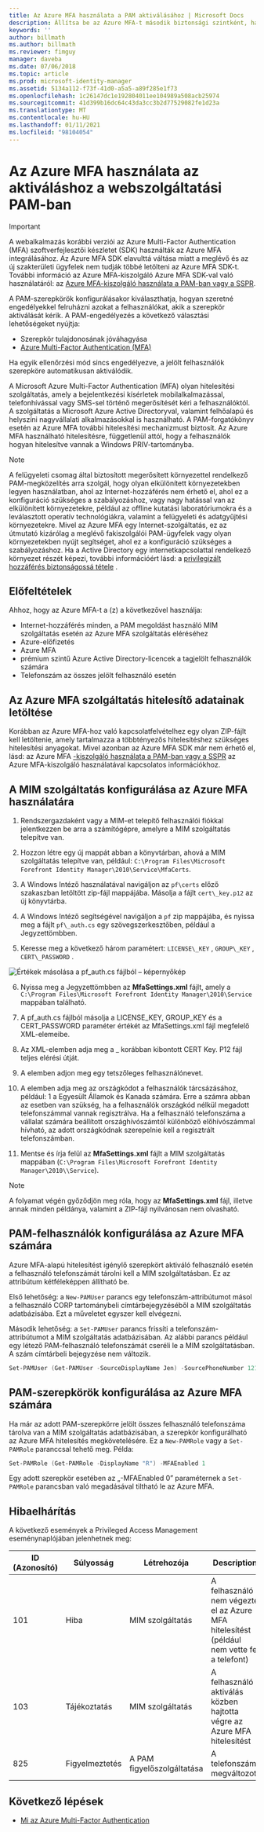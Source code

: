 ```yaml
---
title: Az Azure MFA használata a PAM aktiválásához | Microsoft Docs
description: Állítsa be az Azure MFA-t második biztonsági szintként, ha a felhasználók szerepköröket aktiválnak a Privileged Access Managementben.
keywords: ''
author: billmath
ms.author: billmath
ms.reviewer: fimguy
manager: daveba
ms.date: 07/06/2018
ms.topic: article
ms.prod: microsoft-identity-manager
ms.assetid: 5134a112-f73f-41d0-a5a5-a89f285e1f73
ms.openlocfilehash: 1c26147dc1e192804011ee104989a508acb25974
ms.sourcegitcommit: 41d399b16dc64c43da3cc3b2d77529082fe1d23a
ms.translationtype: MT
ms.contentlocale: hu-HU
ms.lasthandoff: 01/11/2021
ms.locfileid: "98104054"
---
```

# <a name="using-azure-mfa-for-activation-in-mim-pam"></a>Az Azure MFA használata az aktiváláshoz a webszolgáltatási PAM-ban
> [!IMPORTANT]
> A webalkalmazás korábbi verziói az Azure Multi-Factor Authentication (MFA) szoftverfejlesztői készletet (SDK) használták az Azure MFA integrálásához.  Az Azure MFA SDK elavulttá váltása miatt a meglévő és az új szakterületi ügyfelek nem tudják többé letölteni az Azure MFA SDK-t. További információ az Azure MFA-kiszolgáló Azure MFA SDK-val való használatáról: az [Azure MFA-kiszolgáló használata a PAM-ban vagy a SSPR](../working-with-mfaserver-for-mim.md).




A PAM-szerepkörök konfigurálásakor kiválaszthatja, hogyan szeretné engedélyekkel felruházni azokat a felhasználókat, akik a szerepkör aktiválását kérik. A PAM-engedélyezés a következő választási lehetőségeket nyújtja:

- Szerepkör tulajdonosának jóváhagyása
- [Azure Multi-Factor Authentication (MFA)](https://docs.microsoft.com/azure/multi-factor-authentication/multi-factor-authentication)

Ha egyik ellenőrzési mód sincs engedélyezve, a jelölt felhasználók szerepköre automatikusan aktiválódik.

A Microsoft Azure Multi-Factor Authentication (MFA) olyan hitelesítési szolgáltatás, amely a bejelentkezési kísérletek mobilalkalmazással, telefonhívással vagy SMS-sel történő megerősítését kéri a felhasználóktól. A szolgáltatás a Microsoft Azure Active Directoryval, valamint felhőalapú és helyszíni nagyvállalati alkalmazásokkal is használható. A PAM-forgatókönyv esetén az Azure MFA további hitelesítési mechanizmust biztosít. Az Azure MFA használható hitelesítésre, függetlenül attól, hogy a felhasználók hogyan hitelesítve vannak a Windows PRIV-tartományba.

> [!NOTE]
> A felügyeleti csomag által biztosított megerősített környezettel rendelkező PAM-megközelítés arra szolgál, hogy olyan elkülönített környezetekben legyen használatban, ahol az Internet-hozzáférés nem érhető el, ahol ez a konfiguráció szükséges a szabályozáshoz, vagy nagy hatással van az elkülönített környezetekre, például az offline kutatási laboratóriumokra és a leválasztott operatív technológiákra, valamint a felügyeleti és adatgyűjtési környezetekre.  Mivel az Azure MFA egy Internet-szolgáltatás, ez az útmutató kizárólag a meglévő fakiszolgálói PAM-ügyfelek vagy olyan környezetekben nyújt segítséget, ahol ez a konfiguráció szükséges a szabályozáshoz. Ha a Active Directory egy internetkapcsolattal rendelkező környezet részét képezi, további információért lásd: a [privilegizált hozzáférés biztonságossá tétele](/security/compass/overview) .

## <a name="prerequisites"></a>Előfeltételek

Ahhoz, hogy az Azure MFA-t a (z) a következővel használja:

- Internet-hozzáférés minden, a PAM megoldást használó MIM szolgáltatás esetén az Azure MFA szolgáltatás eléréséhez
- Azure-előfizetés
- Azure MFA
- prémium szintű Azure Active Directory-licencek a tagjelölt felhasználók számára
- Telefonszám az összes jelölt felhasználó esetén

## <a name="downloading-the-azure-mfa-service-credentials"></a>Az Azure MFA szolgáltatás hitelesítő adatainak letöltése

Korábban az Azure MFA-hoz való kapcsolatfelvételhez egy olyan ZIP-fájlt kell letöltenie, amely tartalmazza a többtényezős hitelesítéshez szükséges hitelesítési anyagokat. Mivel azonban az Azure MFA SDK már nem érhető el, lásd: az Azure MFA [-kiszolgáló használata a PAM-ban vagy a SSPR](../working-with-mfaserver-for-mim.md) az Azure MFA-kiszolgáló használatával kapcsolatos információkhoz.


## <a name="configuring-the-mim-service-for-azure-mfa"></a>A MIM szolgáltatás konfigurálása az Azure MFA használatára

1.  Rendszergazdaként vagy a MIM-et telepítő felhasználói fiókkal jelentkezzen be arra a számítógépre, amelyre a MIM szolgáltatás telepítve van.

2.  Hozzon létre egy új mappát abban a könyvtárban, ahová a MIM szolgáltatás telepítve van, például: ```C:\Program Files\Microsoft Forefront Identity Manager\2010\Service\MfaCerts```.

3.  A Windows Intéző használatával navigáljon az ```pf\certs``` előző szakaszban letöltött zip-fájl mappájába. Másolja a fájlt ```cert\_key.p12``` az új könyvtárba.

4.  A Windows Intéző segítségével navigáljon a ```pf``` zip mappájába, és nyissa meg a fájlt ```pf\_auth.cs``` egy szövegszerkesztőben, például a Jegyzettömbben.

5. Keresse meg a következő három paramétert: ```LICENSE\_KEY``` , ```GROUP\_KEY``` , ```CERT\_PASSWORD``` .

![Értékek másolása a pf\_auth.cs fájlból – képernyőkép](media/PAM-Azure-MFA-Activation-Image-2.png)

6. Nyissa meg a Jegyzettömbben az **MfaSettings.xml** fájlt, amely a ```C:\Program Files\Microsoft Forefront Identity Manager\2010\Service``` mappában található.

7. A pf\_auth.cs fájlból másolja a LICENSE\_KEY, GROUP\_KEY és a CERT\_PASSWORD paraméter értékét az MfaSettings.xml fájl megfelelő XML-elemeibe.

8. Az **<CertFilePath>** XML-elemben adja meg a \_ korábban kibontott CERT Key. P12 fájl teljes elérési útját.

9. A **<username>** elemben adjon meg egy tetszőleges felhasználónevet.

10. A **<DefaultCountryCode>** elemben adja meg az országkódot a felhasználók tárcsázásához, például: 1 a Egyesült Államok és Kanada számára. Erre a számra abban az esetben van szükség, ha a felhasználók országkód nélkül megadott telefonszámmal vannak regisztrálva. Ha a felhasználó telefonszáma a vállalat számára beállított országhívószámtól különböző előhívószámmal hívható, az adott országkódnak szerepelnie kell a regisztrált telefonszámban.

11. Mentse és írja felül az **MfaSettings.xml** fájlt a MIM szolgáltatás mappában (```C:\Program Files\Microsoft Forefront Identity Manager\2010\\Service```).

> [!NOTE]
> A folyamat végén győződjön meg róla, hogy az **MfaSettings.xml** fájl, illetve annak minden példánya, valamint a ZIP-fájl nyilvánosan nem olvasható.

## <a name="configure-pam-users-for-azure-mfa"></a>PAM-felhasználók konfigurálása az Azure MFA számára

Azure MFA-alapú hitelesítést igénylő szerepkört aktiváló felhasználó esetén a felhasználó telefonszámát tárolni kell a MIM szolgáltatásban. Ez az attribútum kétféleképpen állítható be.

Első lehetőség: a `New-PAMUser` parancs egy telefonszám-attribútumot másol a felhasználó CORP tartománybeli címtárbejegyzéséből a MIM szolgáltatás adatbázisába. Ezt a műveletet egyszer kell elvégezni.

Második lehetőség: a `Set-PAMUser` parancs frissíti a telefonszám-attribútumot a MIM szolgáltatás adatbázisában. Az alábbi parancs például egy létező PAM-felhasználó telefonszámát cseréli le a MIM szolgáltatásban. A szám címtárbeli bejegyzése nem változik.

```PowerShell
Set-PAMUser (Get-PAMUser -SourceDisplayName Jen) -SourcePhoneNumber 12135551212
```

## <a name="configure-pam-roles-for-azure-mfa"></a>PAM-szerepkörök konfigurálása az Azure MFA számára

Ha már az adott PAM-szerepkörre jelölt összes felhasználó telefonszáma tárolva van a MIM szolgáltatás adatbázisában, a szerepkör konfigurálható az Azure MFA hitelesítés megkövetelésére. Ez a `New-PAMRole` vagy a `Set-PAMRole` paranccsal tehető meg. Példa:

```PowerShell
Set-PAMRole (Get-PAMRole -DisplayName "R") -MFAEnabled 1
```

Egy adott szerepkör esetében az „-MFAEnabled 0” paraméternek a `Set-PAMRole` parancsban való megadásával tiltható le az Azure MFA.

## <a name="troubleshooting"></a>Hibaelhárítás

A következő események a Privileged Access Management eseménynaplójában jelenhetnek meg:

| ID (Azonosító)  | Súlyosság | Létrehozója | Description |
|-----|----------|--------------|-------------|
| 101 | Hiba       | MIM szolgáltatás            | A felhasználó nem végezte el az Azure MFA hitelesítést (például nem vette fel a telefont) |
| 103 | Tájékoztatás | MIM szolgáltatás            | A felhasználó aktiválás közben hajtotta végre az Azure MFA hitelesítést                       |
| 825 | Figyelmeztetés     | A PAM figyelőszolgáltatása | A telefonszám megváltozott                                |

## <a name="next-steps"></a>Következő lépések

- [Mi az Azure Multi-Factor Authentication](https://docs.microsoft.com/azure/multi-factor-authentication/multi-factor-authentication)
